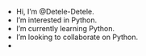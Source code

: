  - Hi, I’m @Detele-Detele.
 - I’m interested in Python.
 - I’m currently learning Python.
 - I’m looking to collaborate on Python.
 - 

<!---
Detele-Detele/Detele-Detele is a ✨ special ✨ repository because its `README.md` (this file) appears on your GitHub profile.
You can click the Preview link to take a look at your changes.
--->
